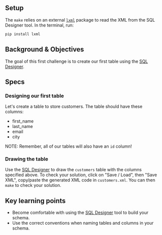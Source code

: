 ## Setup

The `make` relies on an external [`lxml`](https://pypi.org/project/lxml/) package to read the XML from the SQL Designer tool. In the terminal, run:

```bash
pip install lxml
```

## Background & Objectives

The goal of this first challenge is to create our first table using the [SQL Designer](https://kitt.lewagon.com/db/new).

## Specs

### Designing our first table

Let's create a table to store customers. The table should have these columns:

- first_name
- last_name
- email
- city

NOTE: Remember, all of our tables will also have an `id` column!

### Drawing the table

Use the [SQL Designer](https://kitt.lewagon.com/db/new) to draw the `customers` table with the columns specified above.
To check your solution, click on "Save / Load", then "Save XML", copy/paste the generated XML code in `customers.xml`. You can then `make` to check your solution.

## Key learning points

- Become comfortable with using the [SQL Designer](https://kitt.lewagon.com/db/new) tool to build your schema.
- Use the correct conventions when naming tables and columns in your schema.
